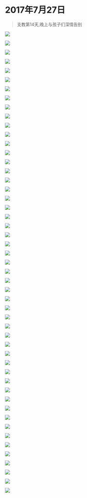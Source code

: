 <script src="../../../js/lazysize.min.js"></script>
<script src="../../../js/head.js"></script>
<link href="../../../css/style.css" rel="stylesheet" >

# 2017年7月27日

> 支教第14天,晚上与孩子们深情告别

![](https://yumiao-static.oss-cn-beijing.aliyuncs.com/image/2017/07/27/IMG_0698.PNG?x-oss-process=style/small)

![](https://yumiao-static.oss-cn-beijing.aliyuncs.com/image/2017/07/27/IMG_0699.jpg?x-oss-process=style/small)

![](https://yumiao-static.oss-cn-beijing.aliyuncs.com/image/2017/07/27/IMG_0700.jpg?x-oss-process=style/small)

![](https://yumiao-static.oss-cn-beijing.aliyuncs.com/image/2017/07/27/IMG_0701.jpg?x-oss-process=style/small)

![](https://yumiao-static.oss-cn-beijing.aliyuncs.com/image/2017/07/27/IMG_0702.jpg?x-oss-process=style/small)

![](https://yumiao-static.oss-cn-beijing.aliyuncs.com/image/2017/07/27/IMG_0703.jpg?x-oss-process=style/small)

![](https://yumiao-static.oss-cn-beijing.aliyuncs.com/image/2017/07/27/IMG_0704.jpg?x-oss-process=style/small)

![](https://yumiao-static.oss-cn-beijing.aliyuncs.com/image/2017/07/27/IMG_0705.jpg?x-oss-process=style/small)

![](https://yumiao-static.oss-cn-beijing.aliyuncs.com/image/2017/07/27/IMG_0706.jpg?x-oss-process=style/small)

![](https://yumiao-static.oss-cn-beijing.aliyuncs.com/image/2017/07/27/IMG_0707.jpg?x-oss-process=style/small)

![](https://yumiao-static.oss-cn-beijing.aliyuncs.com/image/2017/07/27/IMG_0708.jpg?x-oss-process=style/small)

![](https://yumiao-static.oss-cn-beijing.aliyuncs.com/image/2017/07/27/IMG_0709.jpg?x-oss-process=style/small)

![](https://yumiao-static.oss-cn-beijing.aliyuncs.com/image/2017/07/27/IMG_0710.jpg?x-oss-process=style/small)

![](https://yumiao-static.oss-cn-beijing.aliyuncs.com/image/2017/07/27/IMG_0711.jpg?x-oss-process=style/small)

![](https://yumiao-static.oss-cn-beijing.aliyuncs.com/image/2017/07/27/IMG_0712.jpg?x-oss-process=style/small)

![](https://yumiao-static.oss-cn-beijing.aliyuncs.com/image/2017/07/27/IMG_0713.jpg?x-oss-process=style/small)

![](https://yumiao-static.oss-cn-beijing.aliyuncs.com/image/2017/07/27/IMG_0714.jpg?x-oss-process=style/small)

![](https://yumiao-static.oss-cn-beijing.aliyuncs.com/image/2017/07/27/IMG_0715.jpg?x-oss-process=style/small)

![](https://yumiao-static.oss-cn-beijing.aliyuncs.com/image/2017/07/27/IMG_0716.jpg?x-oss-process=style/small)

![](https://yumiao-static.oss-cn-beijing.aliyuncs.com/image/2017/07/27/IMG_0717.jpg?x-oss-process=style/small)

![](https://yumiao-static.oss-cn-beijing.aliyuncs.com/image/2017/07/27/IMG_0718.jpg?x-oss-process=style/small)

![](https://yumiao-static.oss-cn-beijing.aliyuncs.com/image/2017/07/27/IMG_0719.jpg?x-oss-process=style/small)

![](https://yumiao-static.oss-cn-beijing.aliyuncs.com/image/2017/07/27/IMG_0720.jpg?x-oss-process=style/small)

![](https://yumiao-static.oss-cn-beijing.aliyuncs.com/image/2017/07/27/IMG_0892.PNG?x-oss-process=style/small)

![](https://yumiao-static.oss-cn-beijing.aliyuncs.com/image/2017/07/27/IMG_0893.PNG?x-oss-process=style/small)

![](https://yumiao-static.oss-cn-beijing.aliyuncs.com/image/2017/07/27/IMG_0894.PNG?x-oss-process=style/small)

![](https://yumiao-static.oss-cn-beijing.aliyuncs.com/image/2017/07/27/IMG_0895.PNG?x-oss-process=style/small)

![](https://yumiao-static.oss-cn-beijing.aliyuncs.com/image/2017/07/27/IMG_0895.JPG?x-oss-process=style/small)

![](https://yumiao-static.oss-cn-beijing.aliyuncs.com/image/2017/07/27/IMG_0896.JPG?x-oss-process=style/small)

![](https://yumiao-static.oss-cn-beijing.aliyuncs.com/image/2017/07/27/IMG_0897.JPG?x-oss-process=style/small)

![](https://yumiao-static.oss-cn-beijing.aliyuncs.com/image/2017/07/27/IMG_0898.JPG?x-oss-process=style/small)

![](https://yumiao-static.oss-cn-beijing.aliyuncs.com/image/2017/07/27/IMG_0899.JPG?x-oss-process=style/small)

![](https://yumiao-static.oss-cn-beijing.aliyuncs.com/image/2017/07/27/IMG_0900.JPG?x-oss-process=style/small)

![](https://yumiao-static.oss-cn-beijing.aliyuncs.com/image/2017/07/27/IMG_0901.JPG?x-oss-process=style/small)

![](https://yumiao-static.oss-cn-beijing.aliyuncs.com/image/2017/07/27/IMG_0902.JPG?x-oss-process=style/small)

![](https://yumiao-static.oss-cn-beijing.aliyuncs.com/image/2017/07/27/IMG_0903.JPG?x-oss-process=style/small)

![](https://yumiao-static.oss-cn-beijing.aliyuncs.com/image/2017/07/27/IMG_0904.JPG?x-oss-process=style/small)

![](https://yumiao-static.oss-cn-beijing.aliyuncs.com/image/2017/07/27/IMG_0905.PNG?x-oss-process=style/small)

![](https://yumiao-static.oss-cn-beijing.aliyuncs.com/image/2017/07/27/IMG_0906.JPG?x-oss-process=style/small)

![](https://yumiao-static.oss-cn-beijing.aliyuncs.com/image/2017/07/27/IMG_0907.JPG?x-oss-process=style/small)

![](https://yumiao-static.oss-cn-beijing.aliyuncs.com/image/2017/07/27/IMG_0908.JPG?x-oss-process=style/small)

![](https://yumiao-static.oss-cn-beijing.aliyuncs.com/image/2017/07/27/IMG_0909.PNG?x-oss-process=style/small)

![](https://yumiao-static.oss-cn-beijing.aliyuncs.com/image/2017/07/27/IMG_0910.JPG?x-oss-process=style/small)

![](https://yumiao-static.oss-cn-beijing.aliyuncs.com/image/2017/07/27/IMG_0911.JPG?x-oss-process=style/small)

![](https://yumiao-static.oss-cn-beijing.aliyuncs.com/image/2017/07/27/IMG_0912.JPG?x-oss-process=style/small)

![](https://yumiao-static.oss-cn-beijing.aliyuncs.com/image/2017/07/27/IMG_0913.JPG?x-oss-process=style/small)

![](https://yumiao-static.oss-cn-beijing.aliyuncs.com/image/2017/07/27/IMG_0914.JPG?x-oss-process=style/small)

![](https://yumiao-static.oss-cn-beijing.aliyuncs.com/image/2017/07/27/IMG_0915.JPG?x-oss-process=style/small)

![](https://yumiao-static.oss-cn-beijing.aliyuncs.com/image/2017/07/27/IMG_0916.JPG?x-oss-process=style/small)

![](https://yumiao-static.oss-cn-beijing.aliyuncs.com/image/2017/07/27/IMG_0917.JPG?x-oss-process=style/small)

![](https://yumiao-static.oss-cn-beijing.aliyuncs.com/image/2017/07/27/IMG_0918.JPG?x-oss-process=style/small)


<script src="../../../js/x-oss-process.js"></script>
